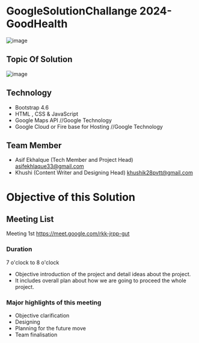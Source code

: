 # GoogleSolutionChallange 2024-GoodHealth
![image](https://github.com/Asifekhlaque/GoogleSolutionChallange-GoodHealth/assets/132199879/d8dd99b7-ea82-4134-bc5b-58a36125067a)
## Topic Of Solution
![image](https://github.com/Asifekhlaque/GoogleSolutionChallange-GoodHealth/assets/132199879/eda3be4e-c5d4-432f-a4e5-c83d7d1ec458)
## Technology
- Bootstrap 4.6
- HTML , CSS & JavaScript
- Google Maps API //Google Technology
- Google Cloud or Fire base for Hosting //Google Technology
## Team Member
- Asif Ekhalque (Tech Member and Project Head)
asifekhlaque33@gmail.com
- Khushi (Content Writer and Designing Head)
khushik28pvtt@gmail.com
# Objective of this Solution

## Meeting List
Meeting 1st https://meet.google.com/rkk-jrpp-gut
### Duration
7 o'clock to 8 o'clock
- Objective introduction of the project and detail ideas about the project.
- It includes overall plan about how we are going to proceed the whole project. 
### Major highlights of this meeting
- Objective clarification
- Designing
- Planning for the future move
- Team finalisation